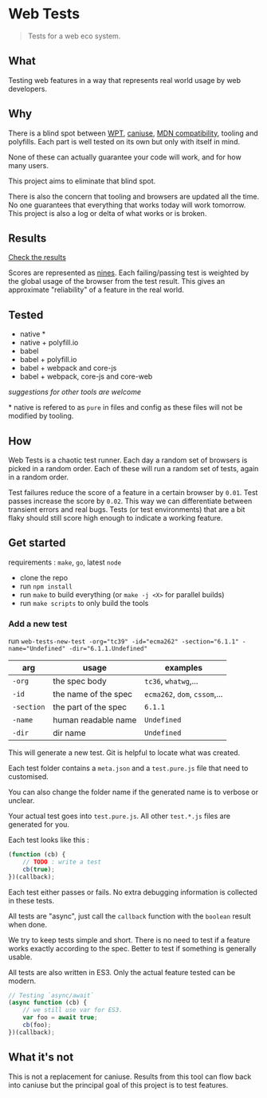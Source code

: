 # Web Tests

> Tests for a web eco system.

## What

Testing web features in a way that represents real world usage by web developers.

## Why

There is a blind spot between [WPT](https://github.com/web-platform-tests/wpt), [caniuse](https://caniuse.com), [MDN compatibility](https://github.com/mdn/browser-compat-data), tooling and polyfills. Each part is well tested on its own but only with itself in mind.

None of these can actually guarantee your code will work, and for how many users.

This project aims to eliminate that blind spot.

There is also the concern that tooling and browsers are updated all the time.
No one guarantees that everything that works today will work tomorrow.
This project is also a log or delta of what works or is broken.

## Results

[Check the results](https://romainmenke.github.io/web-tests/)

Scores are represented as [nines](https://en.wikipedia.org/wiki/High_availability#"Nines").
Each failing/passing test is weighted by the global usage of the browser from the test result.
This gives an approximate "reliability" of a feature in the real world.

## Tested

- native *
- native + polyfill.io
- babel
- babel + polyfill.io
- babel + webpack and core-js
- babel + webpack, core-js and core-web

_suggestions for other tools are welcome_

\* native is refered to as `pure` in files and config as these files will not be modified by tooling.

## How

Web Tests is a chaotic test runner. Each day a random set of browsers is picked in a random order. Each of these will run a random set of tests, again in a random order.

Test failures reduce the score of a feature in a certain browser by `0.01`. Test passes increase the score by `0.02`.
This way we can differentiate between transient errors and real bugs. Tests (or test environments) that are a bit flaky should still score high enough to indicate a working feature.

## Get started

requirements : `make`, `go`, latest `node`

- clone the repo
- run `npm install`
- run `make` to build everything (or `make -j <X>` for parallel builds)
- run `make scripts` to only build the tools

### Add a new test

run `web-tests-new-test -org="tc39" -id="ecma262" -section="6.1.1" -name="Undefined" -dir="6.1.1.Undefined"`

| arg | usage | examples |
| --- | --- | --- |
| `-org` | the spec body | `tc36`, `whatwg`,... |
| `-id` | the name of the spec | `ecma262`, `dom`, `cssom`,... |
| `-section` | the part of the spec | `6.1.1` |
| `-name` | human readable name | `Undefined` |
| `-dir` | dir name | `Undefined` |

This will generate a new test.
Git is helpful to locate what was created.

Each test folder contains a `meta.json` and a `test.pure.js` file that need to customised.

You can also change the folder name if the generated name is to verbose or unclear.

Your actual test goes into `test.pure.js`. All other `test.*.js` files are generated for you.

Each test looks like this :

```js
(function (cb) {
	// TODO : write a test
	cb(true);
})(callback);
```

Each test either passes or fails. No extra debugging information is collected in these tests.

All tests are "async", just call the `callback` function with the `boolean` result when done.

We try to keep tests simple and short.
There is no need to test if a feature works exactly according to the spec. Better to test if something is generally usable.

All tests are also written in ES3. Only the actual feature tested can be modern.

```js
// Testing `async/await`
(async function (cb) {
	// we still use var for ES3.
	var foo = await true;
	cb(foo);
})(callback);
```


## What it's not

This is not a replacement for caniuse. Results from this tool can flow back into caniuse but the principal goal of this project is to test features.
